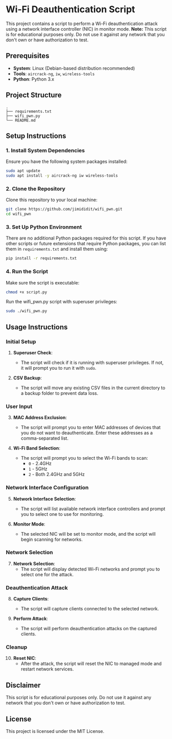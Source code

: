 # Wi-Fi Deauthentication Script

This project contains a script to perform a Wi-Fi deauthentication attack using a network interface controller (NIC) in monitor mode.
**Note:** This script is for educational purposes only. Do not use it against any network that you don't own or have authorization to test.

## Prerequisites

- **System**: Linux (Debian-based distribution recommended)
- **Tools**: `aircrack-ng`, `iw`, `wireless-tools`
- **Python**: Python 3.x

## Project Structure

```
.
├── requirements.txt
├── wifi_pwn.py
└── README.md
```

## Setup Instructions

### 1. Install System Dependencies

Ensure you have the following system packages installed:

```sh
sudo apt update
sudo apt install -y aircrack-ng iw wireless-tools
```

### 2. Clone the Repository

Clone this repository to your local machine:

```sh
git clone https://github.com/jimididit/wifi_pwn.git
cd wifi_pwn
```

### 3. Set Up Python Environment

There are no additional Python packages required for this script. If you have other scripts or future extensions that require Python packages, you can list them in `requirements.txt` and install them using:

```sh
pip install -r requirements.txt
```

### 4. Run the Script

Make sure the script is executable:

```sh
chmod +x script.py
```

Run the wifi_pwn.py script with superuser privileges:

```sh
sudo ./wifi_pwn.py
```

## Usage Instructions

### Initial Setup

1. **Superuser Check**:
    - The script will check if it is running with superuser privileges. If not, it will prompt you to run it with `sudo`.

2. **CSV Backup**:
    - The script will move any existing CSV files in the current directory to a backup folder to prevent data loss.

### User Input

3. **MAC Address Exclusion**:
    - The script will prompt you to enter MAC addresses of devices that you do not want to deauthenticate. Enter these addresses as a comma-separated list.

4. **Wi-Fi Band Selection**:
    - The script will prompt you to select the Wi-Fi bands to scan:
        - `0` - 2.4GHz
        - `1` - 5GHz
        - `2` - Both 2.4GHz and 5GHz

### Network Interface Configuration

5. **Network Interface Selection**:
    - The script will list available network interface controllers and prompt you to select one to use for monitoring.

6. **Monitor Mode**:
    - The selected NIC will be set to monitor mode, and the script will begin scanning for networks.

### Network Selection

7. **Network Selection**:
    - The script will display detected Wi-Fi networks and prompt you to select one for the attack.

### Deauthentication Attack

8. **Capture Clients**:
    - The script will capture clients connected to the selected network.

9. **Perform Attack**:
    - The script will perform deauthentication attacks on the captured clients.

### Cleanup

10. **Reset NIC**:
    - After the attack, the script will reset the NIC to managed mode and restart network services.

## Disclaimer

This script is for educational purposes only. Do not use it against any network that you don't own or have authorization to test.

## License

This project is licensed under the MIT License.
